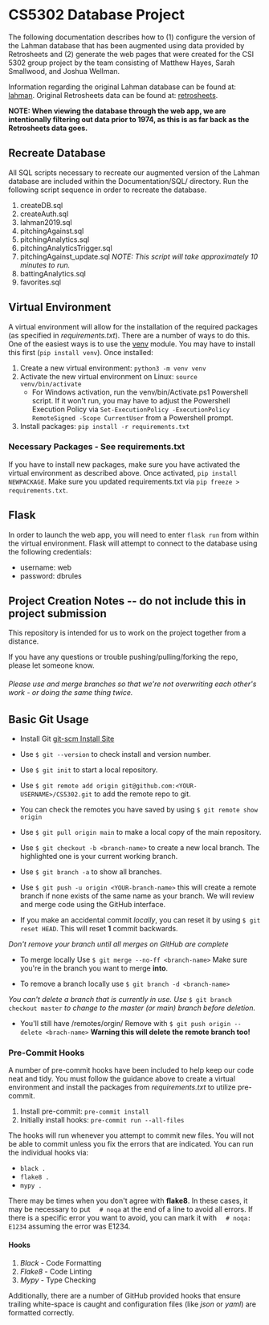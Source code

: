 # CS5302 Database Project
The following documentation describes how to (1) configure the version of the Lahman database that has been augmented using data provided by Retrosheets and (2) generate the web pages that were created for the CSI 5302 group project by the team consisting of Matthew Hayes, Sarah Smallwood, and Joshua Wellman. 

Information regarding the original Lahman database can be found at: [lahman](https://www.seanlahman.com/files/database/readme2017.txt). 
Original Retrosheets data can be found at: [retrosheets](https://retrosheet.org/).

**NOTE: When viewing the database through the web app, we are intentionally filtering out data prior to 1974, as this is as far back as the Retrosheets data goes.**

## Recreate Database
All SQL scripts necessary to recreate our augmented version of the Lahman database are included within the Documentation/SQL/ directory. Run the following script sequence in order to recreate the database.
1. createDB.sql
2. createAuth.sql
3. lahman2019.sql
4. pitchingAgainst.sql
5. pitchingAnalytics.sql
6. pitchingAnalyticsTrigger.sql
7. pitchingAgainst_update.sql *NOTE: This script will take approximately 10 minutes to run.*
8. battingAnalytics.sql
9. favorites.sql

## Virtual Environment
A virtual environment will allow for the installation of the required packages (as specified in *requirements.txt*). There are a number of ways to do this. One of the easiest ways is to use the [venv](https://docs.python.org/3/library/venv.html) module. You may have to install this first (`pip install venv`). Once installed:
1. Create a new virtual environment: `python3 -m venv venv`
2. Activate the new virtual environment on Linux: `source venv/bin/activate`
	* For Windows activation, run the venv/bin/Activate.ps1 Powershell script.  If it won't run, you may have to adjust the Powershell Execution Policy via `Set-ExecutionPolicy -ExecutionPolicy RemoteSigned -Scope CurrentUser` from a Powershell prompt.
3. Install packages: `pip install -r requirements.txt`

### Necessary Packages - See requirements.txt
If you have to install new packages, make sure you have activated the virtual environment as described above.  Once activated, `pip install NEWPACKAGE`. Make sure you updated requirements.txt via `pip freeze > requirements.txt`.

## Flask
In order to launch the web app, you will need to enter `flask run` from within the virtual environment. Flask will attempt to connect to the database using the following credentials: 
* username: web
* password: dbrules



## Project Creation Notes -- do not include this in project submission

This repository is intended for us to work on the project together from a distance.

If you have any questions or trouble pushing/pulling/forking the repo, please let someone know.

###### Please use and merge branches so that we're not overwriting each other's work - or doing the same thing twice.

## Basic Git Usage

- Install Git [git-scm Install Site](https://git-scm.com/book/en/v2/Getting-Started-Installing-Git)

- Use `$ git --version` to check install and version number.

- Use `$ git init` to start a local repository.

- Use `$ git remote add origin git@github.com:<YOUR-USERNAME>/CS5302.git` to add the remote repo to git.

- You can check the remotes you have saved by using `$ git remote show origin`

- Use `$ git pull origin main` to make a local copy of the main repository.

- Use `$ git checkout -b <branch-name>` to create a new local branch. The highlighted one is your current working branch.

- Use `$ git branch -a` to show all branches.

- Use `$ git push -u origin <YOUR-branch-name>` this will create a remote branch if none exists of the same name as your branch. We will review and merge code using the GitHub interface.

- If you make an accidental commit *locally*, you can reset it by using `$ git reset HEAD`. This will reset **1** commit backwards.

*Don't remove your branch until all merges on GitHub are complete*

- To merge locally Use `$ git merge --no-ff <branch-name>` Make sure you're in the branch you want to merge **into**.

- To remove a branch locally use `$ git branch -d <branch-name>`

*You can't delete a branch that is currently in use. Use* `$ git branch checkout master` *to change to the master (or main) branch before deletion.*

- You'll still have /remotes/orgin/<branch-name> Remove with `$ git push origin --delete <brach-name>` **Warning this will delete the remote branch too!**

### Pre-Commit Hooks
A number of pre-commit hooks have been included to help keep our code neat and tidy. You must follow the guidance above to create a virtual environment and install the packages from *requirements.txt* to utilize pre-commit.

1. Install pre-commit: `pre-commit install`
1. Initially install hooks: `pre-commit run --all-files`

The hooks will run whenever you attempt to commit new files. You will not be able to commit unless you fix the errors that are indicated. You can run the individual hooks via:

* `black .`
* `flake8 .`
* `mypy .`

There may be times when you don't agree with **flake8**.  In these cases, it may be necessary to put `  # noqa` at the end of a line to avoid all errors.  If there is a specific error you want to avoid, you can mark it with `  # noqa: E1234` assuming the error was E1234.

#### Hooks
1. *Black* - Code Formatting
1. *Flake8* - Code Linting
1. *Mypy* - Type Checking

Additionally, there are a number of GitHub provided hooks that ensure trailing white-space is caught and configuration files (like *json* or *yaml*) are formatted correctly.
